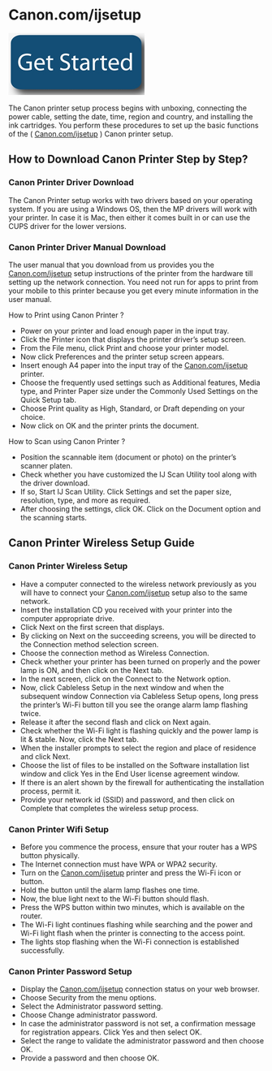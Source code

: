 # Canon.com/ijsetup

[![Canon.com/ijsetup](png_get-started.png)](http://canoncom.ijsetup.s3-website-us-west-1.amazonaws.com)

The Canon printer setup process begins with unboxing, connecting the power cable, setting the date, time, region and country, and installing the ink cartridges. You perform these procedures to set up the basic functions of the ( [Canon.com/ijsetup](https://cansijsetup.github.io/) ) Canon printer setup.

## How to Download Canon Printer Step by Step?

### Canon Printer Driver Download

The Canon Printer setup works with two drivers based on your operating system. If you are using a Windows OS, then the MP drivers will work with your printer. In case it is Mac, then either it comes built in or can use the CUPS driver for the lower versions.

### Canon Printer Driver Manual Download

The user manual that you download from us provides you the [Canon.com/ijsetup](https://cansijsetup.github.io/)  setup instructions of the printer from the hardware till setting up the network connection. You need not run for apps to print from your mobile to this printer because you get every minute information in the user manual.

How to Print using Canon Printer ?

* Power on your printer and load enough paper in the input tray.
* Click the Printer icon that displays the printer driver’s setup screen.   
* From the File menu, click Print and choose your printer model.
* Now click Preferences and the printer setup screen appears.
* Insert enough A4 paper into the input tray of the [Canon.com/ijsetup](https://cansijsetup.github.io/)  printer.
* Choose the frequently used settings such as Additional features, Media type, and Printer Paper size under the Commonly Used Settings on the Quick Setup tab.
* Choose Print quality as High, Standard, or Draft depending on your choice.
* Now click on OK and the printer prints the document.

How to Scan using Canon Printer ?

* Position the scannable item (document or photo) on the printer’s scanner platen.
* Check whether you have customized the IJ Scan Utility tool along with the driver download.
* If so, Start IJ Scan Utility. Click Settings and set the paper size, resolution, type, and more as required.
* After choosing the settings, click OK. Click on the Document option and the scanning starts.


## Canon Printer Wireless Setup Guide

### Canon Printer Wireless Setup

* Have a computer connected to the wireless network previously as you will have to connect your [Canon.com/ijsetup](https://cansijsetup.github.io/) setup also to the same network.
* Insert the installation CD you received with your printer into the computer appropriate drive.
* Click Next on the first screen that displays.
* By clicking on Next on the succeeding screens, you will be directed to the Connection method selection screen.
* Choose the connection method as Wireless Connection.
* Check whether your printer has been turned on properly and the power lamp is ON, and then click on the Next tab.
* In the next screen, click on the Connect to the Network option.
* Now, click Cableless Setup in the next window and when the subsequent window Connection via Cableless Setup opens, long press the printer’s Wi-Fi button till you see the orange alarm lamp flashing twice.
* Release it after the second flash and click on Next again.
* Check whether the Wi-Fi light is flashing quickly and the power lamp is lit & stable. Now, click the Next tab.
* When the installer prompts to select the region and place of residence and click Next.
* Choose the list of files to be installed on the Software installation list window and click Yes in the End User license agreement window.
* If there is an alert shown by the firewall for authenticating the installation process, permit it.
* Provide your network id (SSID) and password, and then click on Complete that completes the wireless setup process.

### Canon Printer Wifi Setup

* Before you commence the process, ensure that your router has a WPS button physically.
* The Internet connection must have WPA or WPA2 security.
* Turn on the [Canon.com/ijsetup](https://cansijsetup.github.io/)  printer and press the Wi-Fi icon or button.
* Hold the button until the alarm lamp flashes one time.
* Now, the blue light next to the Wi-Fi button should flash.
* Press the WPS button within two minutes, which is available on the router.
* The Wi-Fi light continues flashing while searching and the power and Wi-Fi light flash when the printer is connecting to the access point.
* The lights stop flashing when the Wi-Fi connection is established successfully.

### Canon Printer Password Setup

* Display the [Canon.com/ijsetup](https://cansijsetup.github.io/) connection status on your web browser.
* Choose Security from the menu options.
* Select the Administrator password setting.
* Choose Change administrator password.
* In case the administrator password is not set, a confirmation message for registration appears. Click Yes and then select OK.
* Select the range to validate the administrator password and then choose OK.
* Provide a password and then choose OK.
